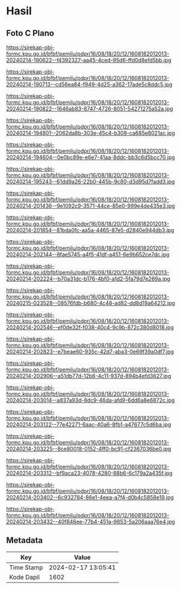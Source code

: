 # Hasil

## Foto C Plano

https://sirekap-obj-formc.kpu.go.id/bfbf/pemilu/pdpr/16/08/18/20/12/1608182012013-20240214-190622--f4392327-aa45-4ced-95d6-ffd0d8efd5bb.jpg

https://sirekap-obj-formc.kpu.go.id/bfbf/pemilu/pdpr/16/08/18/20/12/1608182012013-20240214-190713--cd56ea84-f949-4d25-a362-17ade5c8ddc5.jpg

https://sirekap-obj-formc.kpu.go.id/bfbf/pemilu/pdpr/16/08/18/20/12/1608182012013-20240214-190822--1646ab83-8747-4726-8051-54271275a52a.jpg

https://sirekap-obj-formc.kpu.go.id/bfbf/pemilu/pdpr/16/08/18/20/12/1608182012013-20240214-194801--2062da8b-303e-45c4-b308-ca685e8021ac.jpg

https://sirekap-obj-formc.kpu.go.id/bfbf/pemilu/pdpr/16/08/18/20/12/1608182012013-20240214-194604--0e0bc89e-e6e7-41aa-8ddc-bb3c6d5bcc70.jpg

https://sirekap-obj-formc.kpu.go.id/bfbf/pemilu/pdpr/16/08/18/20/12/1608182012013-20240214-195243--61dd9a26-22b0-445b-9c80-d3d95d7fadd3.jpg

https://sirekap-obj-formc.kpu.go.id/bfbf/pemilu/pdpr/16/08/18/20/12/1608182012013-20240214-201436--9e1092c9-3571-44ce-85e0-999e4de435e3.jpg

https://sirekap-obj-formc.kpu.go.id/bfbf/pemilu/pdpr/16/08/18/20/12/1608182012013-20240214-201854--81bda0fc-aa5a-4465-87e5-d2840e944db3.jpg

https://sirekap-obj-formc.kpu.go.id/bfbf/pemilu/pdpr/16/08/18/20/12/1608182012013-20240214-202144--8fae5745-a4f5-41df-a451-6e9b652ce7dc.jpg

https://sirekap-obj-formc.kpu.go.id/bfbf/pemilu/pdpr/16/08/18/20/12/1608182012013-20240214-202224--b70a31dc-b176-4bf0-a1d2-5fa79d7e269a.jpg

https://sirekap-obj-formc.kpu.go.id/bfbf/pemilu/pdpr/16/08/18/20/12/1608182012013-20240215-023528--08576fdb-b680-4c48-ad82-dd8d19a64212.jpg

https://sirekap-obj-formc.kpu.go.id/bfbf/pemilu/pdpr/16/08/18/20/12/1608182012013-20240214-202546--ef0de32f-f038-40c4-9c9b-872c380d8018.jpg

https://sirekap-obj-formc.kpu.go.id/bfbf/pemilu/pdpr/16/08/18/20/12/1608182012013-20240214-202823--e7beae60-935c-42d7-aba3-0e69f39a0df7.jpg

https://sirekap-obj-formc.kpu.go.id/bfbf/pemilu/pdpr/16/08/18/20/12/1608182012013-20240214-202906--a51db77d-12b6-4c11-937d-894b4efd3627.jpg

https://sirekap-obj-formc.kpu.go.id/bfbf/pemilu/pdpr/16/08/18/20/12/1608182012013-20240214-203014--a837a93d-8dc9-46da-afd9-6dd6a8e6872c.jpg

https://sirekap-obj-formc.kpu.go.id/bfbf/pemilu/pdpr/16/08/18/20/12/1608182012013-20240214-203122--77e42271-6aac-40a6-8fb1-a47677c5d6ba.jpg

https://sirekap-obj-formc.kpu.go.id/bfbf/pemilu/pdpr/16/08/18/20/12/1608182012013-20240214-203225--8ce80018-0152-4ff0-bc91-cf2367036be0.jpg

https://sirekap-obj-formc.kpu.go.id/bfbf/pemilu/pdpr/16/08/18/20/12/1608182012013-20240214-203312--bf9aca23-4078-4280-88b6-6c179a2a435f.jpg

https://sirekap-obj-formc.kpu.go.id/bfbf/pemilu/pdpr/16/08/18/20/12/1608182012013-20240214-203402--6c932784-86e1-4eea-a7f4-d0b4c5858e19.jpg

https://sirekap-obj-formc.kpu.go.id/bfbf/pemilu/pdpr/16/08/18/20/12/1608182012013-20240214-203432--40f846ee-77b4-451a-9853-5a206aaa76e4.jpg


## Metadata

| Key        | Value               |
| ---------- | ------------------- |
| Time Stamp | 2024-02-17 13:05:41 |
| Kode Dapil | 1602                |



